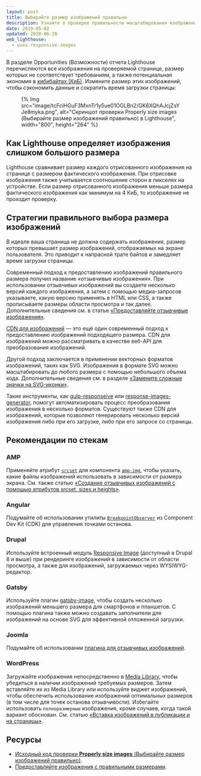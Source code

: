 ```yaml
---
layout: post
title: Выбирайте размер изображений правильно
description: Узнайте о проверке правильности масштабирования изображений.
date: 2019-05-02
updated: 2020-06-20
web_lighthouse:
  - uses-responsive-images
---
```


В разделе Opportunities (Возможности) отчета Lighthouse перечисляются все изображения на проверяемой странице, размер которых не соответствует требованиям, а также потенциальная экономия в [кибибайтах (КиБ)](https://en.wikipedia.org/wiki/Kibibyte). Измените размер этих изображений, чтобы сэкономить данные и сократить время загрузки страницы:

<figure>{% Img src="image/tcFciHGuF3MxnTr1y5ue01OGLBn2/GK6XQhAJcjZsYJe8myka.png", alt="Скриншот проверки Properly size images (Выбирайте размер изображений правильно) в Lighthouse", width="800", height="264" %}</figure>

## Как Lighthouse определяет изображения слишком большого размера

Lighthouse сравнивает размер каждого отрисованного изображения на странице с размером фактического изображения. При отрисовке изображения также учитывается соотношение сторон в пикселях на устройстве. Если размер отрисованного изображения меньше размера фактического изображения как минимум на 4 КиБ, то изображение не проходит проверку.

## Стратегии правильного выбора размера изображений

В идеале ваша страница не должна содержать изображения, размер которых превышает размер изображений, отображаемых на экране пользователя. Это приводит к напрасной трате байтов и замедляет время загрузки страницы.

Современный подход к предоставлению изображений правильного размера получил название «отзывчивые изображения». При использовании отзывчивых изображений вы создаете несколько версий каждого изображения, а затем с помощью медиа-запросов указываете, какую версию применять в HTML или CSS, а также прописываете размеры области просмотра и так далее. Дополнительные сведения см. в статье [«Предоставляйте отзывчивые изображения»](/serve-responsive-images).

[CDN для изображений](/image-cdns/) — это ещё один современный подход к предоставлению изображений подходящего размера. CDN для изображений можно рассматривать в качестве веб-API для преобразования изображений.

Другой подход заключается в применении векторных форматов изображений, таких как SVG. Изображения в формате SVG можно масштабировать до любого размера с помощью небольшого объема кода. Дополнительные сведения см. в разделе [«Замените сложные значки на SVG-иконки»](/responsive-images/#replace-complex-icons-with-svg).

Такие инструменты, как [gulp-responseive](https://www.npmjs.com/package/gulp-responsive) или [response-images-generator,](https://www.npmjs.com/package/responsive-images-generator) помогут автоматизировать процесс преобразования изображения в несколько форматов. Существуют также CDN для изображений, которые позволяют генерировать несколько версий изображения либо при его загрузке, либо при его запросе со страницы.

## Рекомендации по стекам

### AMP

Применяйте атрибут [`srcset`](https://amp.dev/documentation/components/amp-img/?format=websites) для компонента [`amp-img`](/use-srcset-to-automatically-choose-the-right-image/), чтобы указать, какие файлы изображений использовать в зависимости от размера экрана. См. также статью [«Создание отзывчивых изображений с помощью атрибутов srcset, sizes и heights»](https://amp.dev/documentation/guides-and-tutorials/develop/style_and_layout/art_direction/).

### Angular

Подумайте об использовании утилиты [`BreakpointObserver`](https://material.angular.io/cdk/layout/overview) из Component Dev Kit (CDK) для управления точками останова.

### Drupal

Используйте встроенный модуль [Responsive Image](https://www.drupal.org/docs/8/mobile-guide/responsive-images-in-drupal-8) (доступный в Drupal 8 и выше) при рендеринге изображений в зависимости от области просмотра, а также для изображений, загружаемых через WYSIWYG-редактор.

### Gatsby

Используйте плагин [gatsby-image](https://www.gatsbyjs.com/plugins/gatsby-image/), чтобы создать несколько изображений меньшего размера для смартфонов и планшетов. С помощью плагина также можно создавать заполнители для изображений на основе SVG для эффективной отложенной загрузки.

### Joomla

Подумайте об использовании [плагина для отзывчивых изображений](https://extensions.joomla.org/instant-search/?jed_live%5Bquery%5D=responsive%20images).

### WordPress

Загружайте изображения непосредственно в [Media Library](https://wordpress.org/support/article/media-library-screen/), чтобы убедиться в наличии изображений требуемых размеров. Затем вставляйте их из Media Library или используйте виджет изображений, чтобы обеспечить использование изображений оптимальных размеров (в том числе для точек останова отзывчивости). Избегайте использовать `полноразмерные` изображения, кроме случаев, когда такой вариант обоснован. См. статью [«Вставка изображений в публикации и на страницы»](https://wordpress.org/support/article/inserting-images-into-posts-and-pages/).

## Ресурсы

- [Исходный код проверки **Properly size images** (Выбирайте размер изображений правильно)](https://github.com/GoogleChrome/lighthouse/blob/master/lighthouse-core/audits/byte-efficiency/uses-responsive-images.js).
- [Предоставляйте изображения с правильными размерами](/serve-images-with-correct-dimensions).
